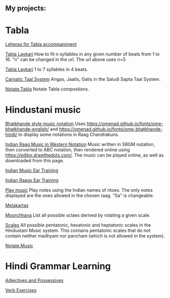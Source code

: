 ## My projects:

# Tabla
[Leheras for Tabla accompaniment](music-notation/abc_leheras.html)

[Tabla Laykari](/tabla-laykari/?n=5&gaps)
How to fit n syllables in any given number of beats from 1 to 16. "n" can be changed in the url. The url above uses n=5

[Tabla Laykari](/tabla-laykari/odd_laya.html)
1 to 7 syllables in 4 beats.

[Carnatic Taal System](/tabla-laykari/carnatic-taals.html)
Angas, Jaatis, Gatis in the Saludi Sapta Taal System.

[Notate.Tabla](tabla-notation/README.html)
Notate Tabla compostions.


# Hindustani music
[Bhatkhande style music notation](music-notation/chandrakauns.html)
Uses https://omenad.github.io/fonts/ome-bhatkhande-english/ and https://omenad.github.io/fonts/ome-bhatkhande-hindi/ to display some notations in Raag Chandrakuns.

[Indian Raag Music in Western Notation](music-notation/compositions.html)
Music written in SRGM notation, then converted to ABC notation, then rendered online using https://editor.drawthedots.com/.
The music can be played online, as well as downloaded from this page.

[Indian Music Ear Training](ear-training/index.html)

[Indian Raags Ear Training](ear-training/phrases.html)

[Play music](ear-training/playnotes.html) 
Play notes using the Indian names of ntoes.  The only notes displayed are the ones allowed in the chosen raag. "Sa" is changeable.

[Melakartas](music-notation/melakartas.html)

[Moorchhana](music-notation/moorchhana.html)
List all possible sclaes derived by rotating a given scale.

[Scales](music-notation/scales.html)
All possible pentatonic, hexatonic and heptatonic scales in the Hindustani Music system. 
This contains pentatonic scales that do not contain neither madhyam nor pancham (which is not allowed in the system).

[Notate.Music](music-notation/README.html)

# Hindi Grammar Learning
[Adjectives and Possessives](hindi/adjectives.html)

[Verb Exercises](hindi/verb-exercises.html)

